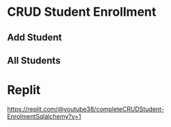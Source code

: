 # CRUD Student Enrollment

## Add Student

## All Students


# Replit
https://replit.com/@youtube38/completeCRUDStudent-EnrolmentSqlalchemy?v=1

